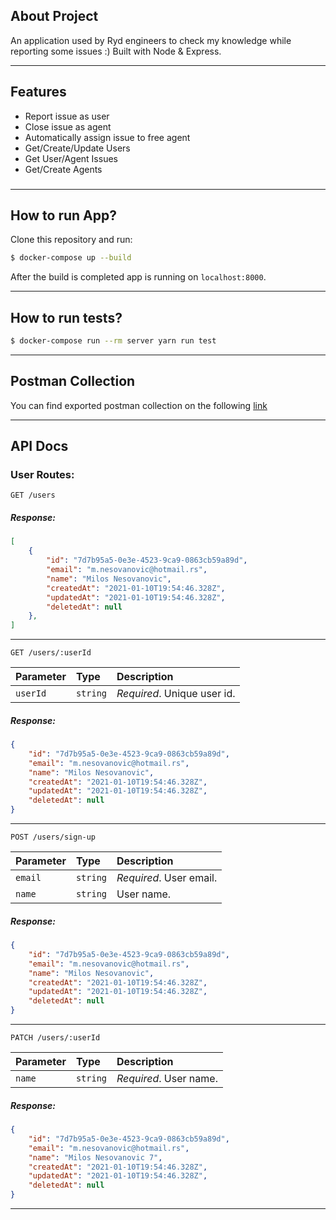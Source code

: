 ## About Project

An application used by Ryd engineers to check my knowledge while reporting some issues :) Built with Node & Express.

---
## Features
* Report issue as user
* Close issue as agent
* Automatically assign issue to free agent
* Get/Create/Update Users
* Get User/Agent Issues
* Get/Create Agents
### 
---
## How to run App?

Clone this repository and run:
```bash
$ docker-compose up --build
```

After the build is completed app is running on `localhost:8000`.

---
## How to run tests?
```bash 
$ docker-compose run --rm server yarn run test
```

---

## Postman Collection
You can find exported postman collection on the following [link](./IV-Ryd.postman_collection.json)

---
## API Docs

### User Routes:

```http
GET /users
```
##### Response:
```json
[
	{
        "id": "7d7b95a5-0e3e-4523-9ca9-0863cb59a89d",
        "email": "m.nesovanovic@hotmail.rs",
        "name": "Milos Nesovanovic",
        "createdAt": "2021-01-10T19:54:46.328Z",
        "updatedAt": "2021-01-10T19:54:46.328Z",
        "deletedAt": null
    },
]
```

---

```http
GET /users/:userId
```

| Parameter | Type | Description |
| :--- | :--- | :--- |
| `userId` | `string` | *Required*. Unique user id. |

##### Response:
```json
{
	"id": "7d7b95a5-0e3e-4523-9ca9-0863cb59a89d",
	"email": "m.nesovanovic@hotmail.rs",
	"name": "Milos Nesovanovic",
	"createdAt": "2021-01-10T19:54:46.328Z",
	"updatedAt": "2021-01-10T19:54:46.328Z",
	"deletedAt": null
}
```
---

```http
POST /users/sign-up
```

| Parameter | Type | Description |
| :--- | :--- | :--- |
| `email` | `string` | *Required*. User email. |
| `name` | `string` | User name. |

##### Response:
```json
{
	"id": "7d7b95a5-0e3e-4523-9ca9-0863cb59a89d",
	"email": "m.nesovanovic@hotmail.rs",
	"name": "Milos Nesovanovic",
	"createdAt": "2021-01-10T19:54:46.328Z",
	"updatedAt": "2021-01-10T19:54:46.328Z",
	"deletedAt": null
}
```

---

```http
PATCH /users/:userId
```

| Parameter | Type | Description |
| :--- | :--- | :--- |
| `name` | `string` |*Required*. User name. |

##### Response:
```json
{
	"id": "7d7b95a5-0e3e-4523-9ca9-0863cb59a89d",
	"email": "m.nesovanovic@hotmail.rs",
	"name": "Milos Nesovanovic 7",
	"createdAt": "2021-01-10T19:54:46.328Z",
	"updatedAt": "2021-01-10T19:54:46.328Z",
	"deletedAt": null
}
```
---
